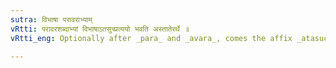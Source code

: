 ```yaml
---
sutra: विभाषा परावराभ्याम्
vRtti: परावरशब्दाभ्यां विभाषाऽतसुच्प्रत्ययो भवति अस्तातेरर्थे ॥
vRtti_eng: Optionally after _para_ and _avara_, comes the affix _atasuch_, in the sense of _astati_.

---
```

